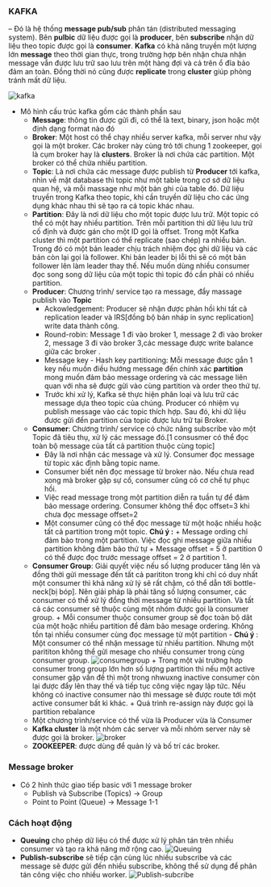 ### KAFKA

– Đó là hệ thống **message pub/sub** phân tán (distributed messaging system). Bên **pulbic** dữ liệu được gọi là **producer**, bên **subscribe** nhận dữ liệu theo topic được gọi là **consumer**. **Kafka** có khả năng truyền một lượng lớn **message** theo thời gian thực, trong trường hợp bên nhận chưa nhận message vẫn được lưu trữ sao lưu trên một hàng đợi và cả trên ổ đĩa bảo đảm an toàn. Đồng thời nó cũng được **replicate** trong **cluster** giúp phòng tránh mất dữ liệu.

![kafka](https://s3-ap-southeast-1.amazonaws.com/kipalog.com/5ubjohwx8q_cautrucchitiet.png)

- Mô hình cấu trúc kafka gồm các thành phần sau
  - **Message**: thông tin được gửi đi, có thể là text, binary, json hoặc một định dạng format nào đó
  - **Broker**: Một host có thể chạy nhiều server kafka, mỗi server như vậy gọi là một broker. Các broker này cùng trỏ tới chung 1 zookeeper, gọi là cụm broker hay là **clusters**. Broker là nơi chứa các partition. Một broker có thể chứa nhiều partition.
  - **Topic**: Là nơi chứa các message được publish từ **Producer** tới kafka, nhìn về mặt database thì topic như một table trong cơ sở dữ liệu quan hệ, và mỗi massage như một bản ghi của table đó. Dữ liệu truyền trong Kafka theo topic, khi cần truyền dữ liệu cho các ứng dụng khác nhau thì sẽ tạo ra cá topic khác nhau.
  - **Partition**: Đây là nơi dữ liệu cho một topic được lưu trữ. Một topic có thể có một hay nhiều partition. Trên mỗi partition thì dữ liệu lưu trữ cố định và được gán cho một ID gọi là offset. Trong một Kafka cluster thì một partition có thể replicate (sao chép) ra nhiều bản. Trong đó có một bản leader chịu trách nhiệm đọc ghi dữ liệu và các bản còn lại gọi là follower. Khi bản leader bị lỗi thì sẽ có một bản follower lên làm leader thay thế. Nếu muốn dùng nhiều consumer đọc song song dữ liệu của một topic thì topic đó cần phải có nhiều partition.
  - **Producer**: Chương trình/ service tạo ra message, đẩy massage publish vào **Topic**
    - Ackowledgement: Producer sẽ nhận được phản hồi khi tất cả replication leader và IRS[đồng bộ bản nháp in sync replication] write data thành công.
    - Round-robin: Message 1 đi vào broker 1, message 2 đi vào broker 2, message 3 đi vào broker 3,các message được write balance giữa các broker .
    - Message key - Hash key partitioning: Mỗi message được gắn 1 key nếu muốn điều hướng message đến chính xác **partition** mong muốn đảm bảo message ordering và các message liên quan với nha sẽ được gửi vào cùng partition và order theo thứ tự.
    - Trước khi xử lý, Kafka sẽ thực hiện phân loại và lưu trữ các message dựa theo topic của chúng. Producer có nhiệm vụ publish message vào các topic thích hợp. Sau đó, khi dữ liệu được gửi đến partition của topic được lưu trữ tại Broker.
  - **Consumer**: Chương trình/ service có chức năng subscribe vào một Topic đã tiêu thụ, xử lý các message đó.[1 consusmer có thể đọc toàn bộ message của tất cả partition thuộc cùng topic]
    - Đây là nơi nhận các message và xử lý. Consumer đọc message từ topic xác định bằng topic name.
    - Consumer biết nên đọc message từ broker nào. Nếu chưa read xong mà broker gặp sự cố, consumer cũng có cơ chế tự phục hồi.
    - Việc read message trong một partition diễn ra tuần tự để đảm bảo message ordering. Consumer không thể đọc offset=3 khi chưa đọc message offset=2
    - Một consumer cũng có thể đọc message từ một hoặc nhiều hoặc tất cả partition trong một topic.
      **Chú ý :** + Message ording chỉ đảm bảo trong một partition. Việc đọc ghi message giữa nhiều partition không đảm bảo thứ tự + Message offset = 5 ở partition 0 có thể được đọc trước message offset = 2 ở partition 1.
  - **Consumer Group**: Giải quyết việc nếu số lượng producer tăng lên và đồng thời gửi message đến tất cả parititon trong khi chỉ có duy nhất một consumer thì khả năng xử lý sẽ rất chậm, có thể dẫn tới bottle-neck[bị bóp]. Nên giải pháp là phải tăng số lượng consumer, các consumer có thể xử lý đồng thời message từ nhiều partition. Và tất cả các consumer sẽ thuộc cùng một nhóm được gọi là consumer group. + Mỗi consumer thuộc consumer group sẽ đọc toàn bộ dât của một hoặc nhiều partition để đảm bảo mesage ordering. Không tồn tại nhiều consumer cùng đọc message từ một partition - **Chú ý** : Một consumer có thể nhận message từ nhiều partition. Nhưng một parititon không thể gửi mesage cho nhiều consumer trong cùng consumer group.
    ![consumegroup](https://i.imgur.com/m8kQHt7.png) + Trong một vài trường hợp consumer trong group lớn hơn số lượng partition thì nếu một active consumer gặp vấn đề thì một trong nhwuxng inactive consumer còn lại được đẩy lên thay thế và tiếp tục công việc ngay lập tức. Nếu không có inactive consumer nào thì message sẽ được route tới một active consumer bất kì khác. + Quá trình re-assign này được gọi là partition rebalance
  - Một chương trình/service có thể vừa là Producer vừa là Consumer
  - **Kafka cluster** là một nhóm các server và mỗi nhóm server này sẽ được gọi là broker.
    ![broker](https://wiki.tino.org/wp-content/uploads/2021/07/word-image-1417.png)
  - **ZOOKEEPER**: được dùng để quản lý và bố trí các broker.

### Message broker

- Có 2 hình thức giao tiếp basic với 1 message broker
  - Publish và Subscribe (Topics) -> Group
  - Point to Point (Queue) -> Message 1-1

### Cách hoạt động

- **Queuing** cho phép dữ liệu có thể được xử lý phân tán trên nhiều consumer và tạo ra khả năng mở rộng cao.
  ![Queuing](https://wiki.tino.org/wp-content/uploads/2021/07/word-image-1414.png)
- **Publish-subscribe** sẽ tiếp cận cùng lúc nhiều subscribe và các message sẽ được gửi đến nhiều subscribe, không thể sử dụng để phân tán công việc cho nhiều worker.
  ![Publish-subcribe](https://wiki.tino.org/wp-content/uploads/2021/07/word-image-1415.png)
